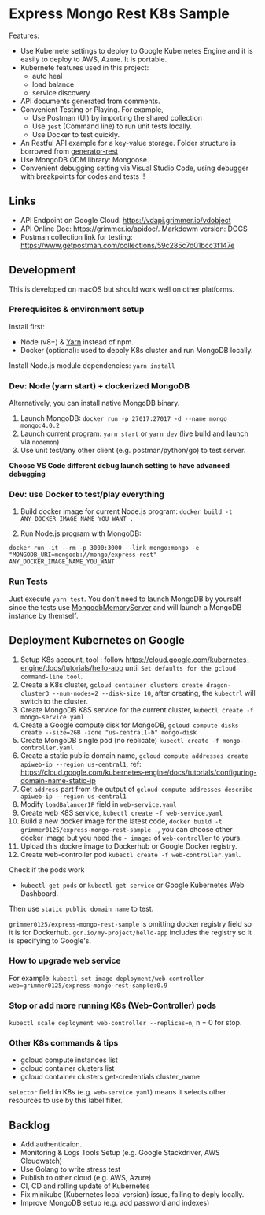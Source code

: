 # Express Mongo Rest K8s Sample

Features:
- Use Kubernete settings to deploy to Google Kubernetes Engine and it is easily to deploy to AWS, Azure. It is portable.   
- Kubernete features used in this project:
    - auto heal
    - load balance
    - service discovery
- API documents generated from comments.   
- Convenient Testing or Playing. For example,
    - Use Postman (UI) by importing the shared collection
    - Use `jest` (Command line) to run unit tests locally.
    - Use Docker to test quickly.
- An Restful API example for a key-value storage. Folder structure is borrowed from [generator-rest](https://github.com/diegohaz/generator-rest)
- Use MongoDB ODM library: Mongoose.
- Convenient debugging setting via Visual Studio Code, using debugger with breakpoints for codes and tests !!

## Links

- API Endpoint on Google Cloud: https://vdapi.grimmer.io/vdobject
- API Online Doc: https://grimmer.io/apidoc/. Markdowm version: [DOCS](DOCS.md)
- Postman collection link for testing: https://www.getpostman.com/collections/59c285c7d01bcc3f147e

## Development

This is developed on macOS but should work well on other platforms.

### Prerequisites & environment setup

Install first:
- Node (v8+) & [Yarn](https://yarnpkg.com/en/) instead of npm.
- Docker (optional): used to depoly K8s cluster and run MongoDB locally.

Install Node.js module dependencies:
`yarn install`

### Dev: Node (yarn start) + dockerized MongoDB

Alternatively, you can install native MongoDB binary.

1. Launch MongoDB: `docker run -p 27017:27017 -d --name mongo mongo:4.0.2`
2. Launch current program: `yarn start` or `yarn dev` (live build and launch via `nodemon`)
3. Use unit test/any other client (e.g. postman/python/go) to test server.

**Choose VS Code different debug launch setting to have advanced debugging**

### Dev: use Docker to test/play everything

1. Build docker image for current Node.js program: `docker build -t ANY_DOCKER_IMAGE_NAME_YOU_WANT .`

2. Run Node.js program with MongoDB:

```
docker run -it --rm -p 3000:3000 --link mongo:mongo -e "MONGODB_URI=mongodb://mongo/express-rest" ANY_DOCKER_IMAGE_NAME_YOU_WANT
```

### Run Tests

Just execute `yarn test`. You don't need to launch MongoDB by yourself since the tests use [MongodbMemoryServer](https://github.com/nodkz/mongodb-memory-server) and will launch a MongoDB instance by themself. 

## Deployment Kubernetes on Google

1. Setup K8s account, tool : follow https://cloud.google.com/kubernetes-engine/docs/tutorials/hello-app until `Set defaults for the gcloud command-line tool`.
2. Create a K8s cluster, `gcloud container clusters create dragon-cluster3 --num-nodes=2 --disk-size 10`, after creating, the  `kubectrl` will switch to the cluster.
3. Create MongoDB K8S service for the current cluster, `kubectl create -f mongo-service.yaml`
4. Create a Google compute disk for MongoDB, `gcloud compute disks create --size=2GB -zone "us-central1-b" mongo-disk`
5. Create MongoDB single pod (no replicate) `kubectl create -f mongo-controller.yaml`
6. Create a static public domain name, `gcloud compute addresses create apiweb-ip --region us-central1`, ref: https://cloud.google.com/kubernetes-engine/docs/tutorials/configuring-domain-name-static-ip
7. Get `address` part from the output of `gcloud compute addresses describe apiweb-ip --region us-central1`
8. Modify `loadBalancerIP` field in `web-service.yaml`
9. Create web K8S service, `kubectl create -f web-service.yaml` 
10. Build a new docker image for the latest code, `docker build -t grimmer0125/express-mongo-rest-sample .`, you can choose other docker image but you need the `- image:` of `web-controller` to yours. 
11. Upload this dockre image to Dockerhub or Google Docker registry. 
12. Create web-controller pod `kubectl create -f web-controller.yaml`.

Check if the pods work
- `kubectl get pods` or `kubectl get service` or Google Kubernetes Web Dashboard. 

Then use `static public domain name` to test. 

`grimmer0125/express-mongo-rest-sample` is omitting docker registry field so it is for Dockerhub. `gcr.io/my-project/hello-app` includes the registry so it is specifying to Google's. 

### How to upgrade web service

For example: `kubectl set image deployment/web-controller web=grimmer0125/express-mongo-rest-sample:0.9`

### Stop or add more running K8s (Web-Controller) pods 

`kubectl scale deployment web-controller --replicas=n`, n = 0 for stop. 

### Other K8s commands & tips

- gcloud compute instances list
- gcloud container clusters list
- gcloud container clusters get-credentials cluster_name

`selector` field in K8s (e.g. `web-service.yaml`) means it selects other resources to use by this label filter. 

## Backlog

- Add authenticaion.
- Monitoring & Logs Tools Setup (e.g. Google Stackdriver, AWS Cloudwatch)
- Use Golang to write stress test
- Publish to other cloud (e.g. AWS, Azure)
- CI, CD and rolling update of Kubernetes
- Fix minikube (Kubernetes local version) issue, failing to deply locally.
- Improve MongoDB setup (e.g. add password and indexes)
